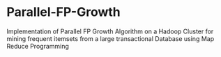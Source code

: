 # Parallel-FP-Growth
Implementation of Parallel FP Growth Algorithm on a Hadoop Cluster for mining frequent itemsets from a large transactional Database using Map Reduce Programming
